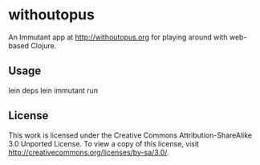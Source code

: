 # withoutopus

An Immutant app at http://withoutopus.org for playing around with web-based Clojure.

## Usage

lein deps
lein immutant run

## License

This work is licensed under the Creative Commons Attribution-ShareAlike 3.0 Unported License. To view a copy of this license, visit http://creativecommons.org/licenses/by-sa/3.0/.
